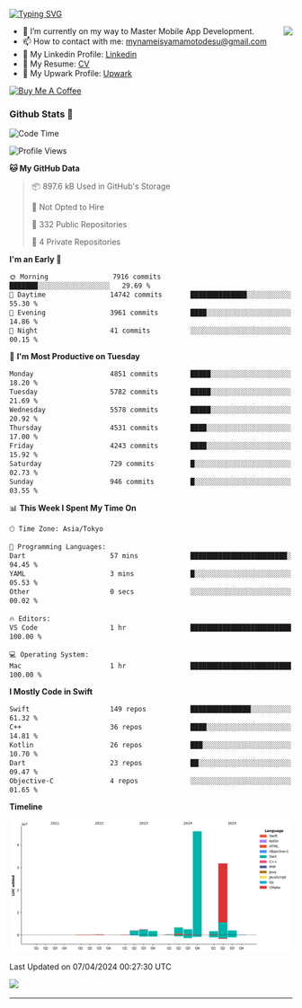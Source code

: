 
[![Typing SVG](https://readme-typing-svg.demolab.com/?lines=Thank+You+For+Visiting!!;You+Are+Welcome✨;I+am+Kyo+Yamamoto;Mobile+Developer)](https://git.io/typing-svg)
<p>
<img align="right" src="https://media.giphy.com/media/26ufdb3cYKwbRtYVW/giphy.gif" style="max-width:100%;" height="150px">

- 🌱 I’m currently on my way to Master Mobile App Development.
- 📫 How to contact with me: mynameisyamamotodesu@gmail.com
- 🔗 My Linkedin Profile: [Linkedin](https://www.linkedin.com/in/kyo-yamamoto-a2ab50239)
- 🔗 My Resume: [CV](https://www.kickresume.com/cv/ZWKvXV/)
- 🔗 My Upwark Profile: [Upwark](https://www.upwork.com/freelancers/~01aa9115102bb4af25)

<a href="https://www.buymeacoffee.com/kyoyamamoto" target="_blank"><img src="https://cdn.buymeacoffee.com/buttons/default-orange.png" alt="Buy Me A Coffee" height="41" width="174"></a>

### Github Stats 🥇 
<!--START_SECTION:waka-->
![Code Time](http://img.shields.io/badge/Code%20Time-674%20hrs%2045%20mins-blue)

![Profile Views](http://img.shields.io/badge/Profile%20Views-1-blue)

**🐱 My GitHub Data** 

> 📦 897.6 kB Used in GitHub's Storage 
 > 
> 🚫 Not Opted to Hire
 > 
> 📜 332 Public Repositories 
 > 
> 🔑 4 Private Repositories 
 > 
**I'm an Early 🐤** 

```text
🌞 Morning                7916 commits        ███████░░░░░░░░░░░░░░░░░░   29.69 % 
🌆 Daytime                14742 commits       ██████████████░░░░░░░░░░░   55.30 % 
🌃 Evening                3961 commits        ████░░░░░░░░░░░░░░░░░░░░░   14.86 % 
🌙 Night                  41 commits          ░░░░░░░░░░░░░░░░░░░░░░░░░   00.15 % 
```
📅 **I'm Most Productive on Tuesday** 

```text
Monday                   4851 commits        █████░░░░░░░░░░░░░░░░░░░░   18.20 % 
Tuesday                  5782 commits        █████░░░░░░░░░░░░░░░░░░░░   21.69 % 
Wednesday                5578 commits        █████░░░░░░░░░░░░░░░░░░░░   20.92 % 
Thursday                 4531 commits        ████░░░░░░░░░░░░░░░░░░░░░   17.00 % 
Friday                   4243 commits        ████░░░░░░░░░░░░░░░░░░░░░   15.92 % 
Saturday                 729 commits         █░░░░░░░░░░░░░░░░░░░░░░░░   02.73 % 
Sunday                   946 commits         █░░░░░░░░░░░░░░░░░░░░░░░░   03.55 % 
```


📊 **This Week I Spent My Time On** 

```text
🕑︎ Time Zone: Asia/Tokyo

💬 Programming Languages: 
Dart                     57 mins             ████████████████████████░   94.45 % 
YAML                     3 mins              █░░░░░░░░░░░░░░░░░░░░░░░░   05.53 % 
Other                    0 secs              ░░░░░░░░░░░░░░░░░░░░░░░░░   00.02 % 

🔥 Editors: 
VS Code                  1 hr                █████████████████████████   100.00 % 

💻 Operating System: 
Mac                      1 hr                █████████████████████████   100.00 % 
```

**I Mostly Code in Swift** 

```text
Swift                    149 repos           ███████████████░░░░░░░░░░   61.32 % 
C++                      36 repos            ████░░░░░░░░░░░░░░░░░░░░░   14.81 % 
Kotlin                   26 repos            ███░░░░░░░░░░░░░░░░░░░░░░   10.70 % 
Dart                     23 repos            ██░░░░░░░░░░░░░░░░░░░░░░░   09.47 % 
Objective-C              4 repos             ░░░░░░░░░░░░░░░░░░░░░░░░░   01.65 % 
```



**Timeline**

![Lines of Code chart](https://raw.githubusercontent.com/YamamotoDesu/YamamotoDesu/main/assets/bar_graph.png)


 Last Updated on 07/04/2024 00:27:30 UTC
<!--END_SECTION:waka-->

![](https://github-profile-summary-cards.vercel.app/api/cards/profile-details?username=YamamotoDesu&theme=vue)

----

